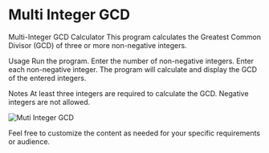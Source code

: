 # Multi Integer GCD

Multi-Integer GCD Calculator
This program calculates the Greatest Common Divisor (GCD) of three or more non-negative integers.

Usage
Run the program.
Enter the number of non-negative integers.
Enter each non-negative integer.
The program will calculate and display the GCD of the entered integers.

Notes
At least three integers are required to calculate the GCD.
Negative integers are not allowed.


![Muti Integer GCD](https://github.com/ReuAzel181/Multi-Integer-GCD/blob/main/image.png)

Feel free to customize the content as needed for your specific requirements or audience.
